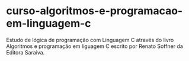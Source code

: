 # curso-algoritmos-e-programacao-em-linguagem-c
 Estudo de lógica de programação com Linguagem C através do livro Algoritmos e programação em liguagem C escrito por Renato Soffner da Editora Saraiva. 
